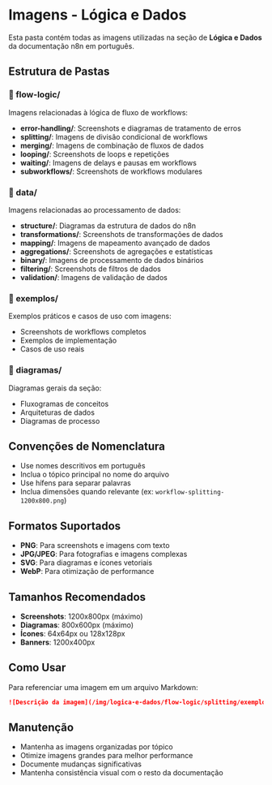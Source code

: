 # Imagens - Lógica e Dados

Esta pasta contém todas as imagens utilizadas na seção de **Lógica e Dados** da documentação n8n em português.

## Estrutura de Pastas

### 📁 flow-logic/

Imagens relacionadas à lógica de fluxo de workflows:

- **error-handling/**: Screenshots e diagramas de tratamento de erros
- **splitting/**: Imagens de divisão condicional de workflows
- **merging/**: Imagens de combinação de fluxos de dados
- **looping/**: Screenshots de loops e repetições
- **waiting/**: Imagens de delays e pausas em workflows
- **subworkflows/**: Screenshots de workflows modulares

### 📁 data/

Imagens relacionadas ao processamento de dados:

- **structure/**: Diagramas da estrutura de dados do n8n
- **transformations/**: Screenshots de transformações de dados
- **mapping/**: Imagens de mapeamento avançado de dados
- **aggregations/**: Screenshots de agregações e estatísticas
- **binary/**: Imagens de processamento de dados binários
- **filtering/**: Screenshots de filtros de dados
- **validation/**: Imagens de validação de dados

### 📁 exemplos/

Exemplos práticos e casos de uso com imagens:

- Screenshots de workflows completos
- Exemplos de implementação
- Casos de uso reais

### 📁 diagramas/

Diagramas gerais da seção:

- Fluxogramas de conceitos
- Arquiteturas de dados
- Diagramas de processo

## Convenções de Nomenclatura

- Use nomes descritivos em português
- Inclua o tópico principal no nome do arquivo
- Use hífens para separar palavras
- Inclua dimensões quando relevante (ex: `workflow-splitting-1200x800.png`)

## Formatos Suportados

- **PNG**: Para screenshots e imagens com texto
- **JPG/JPEG**: Para fotografias e imagens complexas
- **SVG**: Para diagramas e ícones vetoriais
- **WebP**: Para otimização de performance

## Tamanhos Recomendados

- **Screenshots**: 1200x800px (máximo)
- **Diagramas**: 800x600px (máximo)
- **Ícones**: 64x64px ou 128x128px
- **Banners**: 1200x400px

## Como Usar

Para referenciar uma imagem em um arquivo Markdown:

```markdown
![Descrição da imagem](/img/logica-e-dados/flow-logic/splitting/exemplo-splitting.png)
```

## Manutenção

- Mantenha as imagens organizadas por tópico
- Otimize imagens grandes para melhor performance
- Documente mudanças significativas
- Mantenha consistência visual com o resto da documentação
